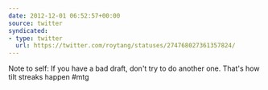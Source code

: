 ```yaml
---
date: 2012-12-01 06:52:57+00:00
source: twitter
syndicated:
- type: twitter
  url: https://twitter.com/roytang/statuses/274768027361357824/
---
```


Note to self: If you have a bad draft, don't try to do another one. That's how tilt streaks happen #mtg